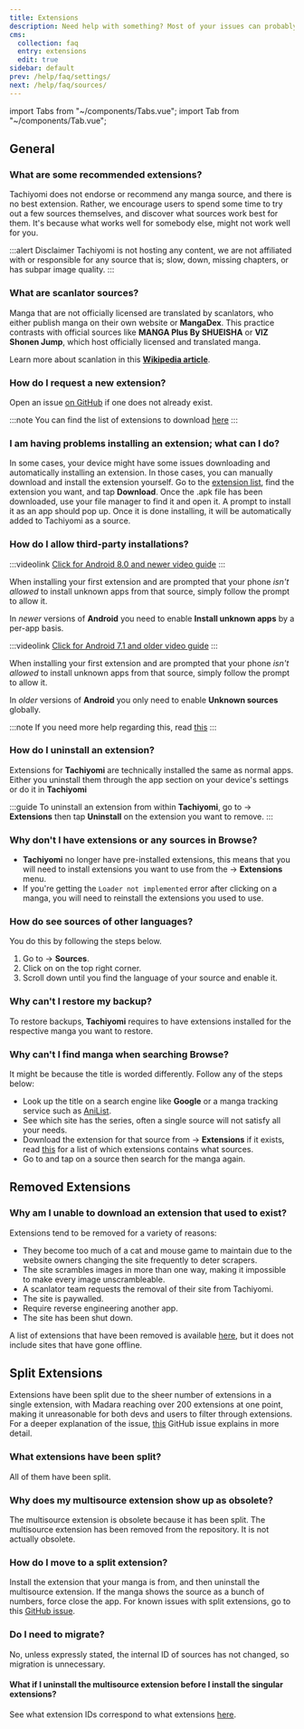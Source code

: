 ```yaml
---
title: Extensions
description: Need help with something? Most of your issues can probably be solved from this page.
cms:
  collection: faq
  entry: extensions
  edit: true
sidebar: default
prev: /help/faq/settings/
next: /help/faq/sources/
---
```


import Tabs from "~/components/Tabs.vue";
import Tab from "~/components/Tab.vue";


## General

### What are some recommended extensions?
Tachiyomi does not endorse or recommend any manga source, and there is no best extension. Rather, we encourage users to spend some time to try out a few sources themselves, and discover what sources work best for them. It's because what works well for somebody else, might not work well for you.

:::alert Disclaimer
Tachiyomi is not hosting any content, we are not affiliated with or responsible for any source that is; slow, down, missing chapters, or has subpar image quality.
:::

### What are scanlator sources?
Manga that are not officially licensed are translated by scanlators, who either publish manga on their own website or **MangaDex**. This practice contrasts with official sources like **MANGA Plus By SHUEISHA** or **VIZ Shonen Jump**, which host officially licensed and translated manga.

Learn more about scanlation in this [**Wikipedia article**](https://en.wikipedia.org/wiki/Scanlation).

### How do I request a new extension?
Open an issue [on GitHub](https://github.com/tachiyomiorg/tachiyomi-extensions/issues) if one does not already exist.

:::note
You can find the list of extensions to download [here](/extensions/)
:::

### I am having problems installing an extension; what can I do?
In some cases, your device might have some issues downloading and automatically installing an extension. In those cases, you can manually download and install the extension yourself. Go to the [extension list](/extensions/), find the extension you want, and tap **Download**. Once the .apk file has been downloaded, use your file manager to find it and open it. A prompt to install it as an app should pop up. Once it is done installing, it will be automatically added to Tachiyomi as a source.

### How do I allow third-party installations?

<!-- This is a house of cards it will break if you touch it the wrong way -->
<tabs>
<tab name="Android 8.0 and higher" :selected="true">

:::videolink
[<MaterialIcon icon="videocam"/> Click for Android 8.0 and newer video guide](/assets/faq_unknown-sources-a10.webm)
:::

When installing your first extension and are prompted that your phone *isn't allowed* to install unknown apps from that source, simply follow the prompt to allow it.

In *newer* versions of **Android** you need to enable **Install unknown apps** by a per-app basis.

</tab>
<tab name="Android 7.1 and lower">

:::videolink
[<MaterialIcon icon="videocam"/> Click for Android 7.1 and older video guide](/assets/faq_unknown-sources-a7.webm)
:::


When installing your first extension and are prompted that your phone *isn't allowed* to install unknown apps from that source, simply follow the prompt to allow it.

In *older* versions of **Android** you only need to enable **Unknown sources** globally.

</tab>
</tabs>

:::note
If you need more help regarding this, read [this](https://www.theandroidsoul.com/how-to-allow-apps-installation-from-unknown-sources-on-android-9-pie/)
:::

### How do I uninstall an extension?
Extensions for **Tachiyomi** are technically installed the same as normal apps. Either you uninstall them through the app section on your device's settings or do it in **Tachiyomi**

:::guide
To uninstall an extension from within **Tachiyomi**, go to <Navigation item="browse"/> → **Extensions** then tap **Uninstall** on the extension you want to remove.
:::

### Why don't I have extensions or any sources in Browse?
-   **Tachiyomi** no longer have pre-installed extensions, this means that you will need to install extensions you want to use from the <Navigation item="browse"/> → **Extensions** menu.
-   If you're getting the `Loader not implemented` error after clicking on a manga, you will need to reinstall the extensions you used to use.

### How do see sources of other languages?

You do this by following the steps below.

1.  Go to <Navigation item="browse"/> → **Sources**.
1.  Click on <Navigation item="filter"/> on the top right corner.
1.  Scroll down until you find the language of your source and enable it.

### Why can't I restore my backup?
To restore backups, **Tachiyomi** requires to have extensions installed for the respective manga you want to restore.


### Why can't I find manga when searching Browse?
It might be because the title is worded differently. Follow any of the steps below:
-   Look up the title on a search engine like **Google** or a manga tracking service such as [AniList](https://anilist.co/home).
-   See which site has the series, often a single source will not satisfy all your needs.
-   Download the extension for that source from <Navigation item="browse"/> → **Extensions** if it exists, read [this](/help/faq/#which-sources-are-in-the-multi-source-extensions) for a list of which extensions contains what sources.
-   Go to <Navigation item="browse"/> and tap on a source then search for the manga again.


## Removed Extensions

### Why am I unable to download an extension that used to exist?
Extensions tend to be removed for a variety of reasons: 

- They become too much of a cat and mouse game to maintain due to the website owners changing the site frequently to deter scrapers.
- The site scrambles images in more than one way, making it impossible to make every image unscrambleable.
- A scanlator team requests the removal of their site from Tachiyomi.
- The site is paywalled.
- Require reverse engineering another app.
- The site has been shut down.

A list of extensions that have been removed is available [here](https://github.com/tachiyomiorg/tachiyomi-extensions/issues/3475), but it does not include sites that have gone offline.

## Split Extensions
Extensions have been split due to the sheer number of extensions in a single extension, with Madara reaching over 200 extensions at one point, making it unreasonable for both devs and users to filter through extensions. For a deeper explanation of the issue, [this](https://github.com/tachiyomiorg/tachiyomi-extensions/issues/4287) GitHub issue explains in more detail.

### What extensions have been split?
All of them have been split.

### Why does my multisource extension show up as obsolete? 
The multisource extension is obsolete because it has been split. The multisource extension has been removed from the repository. It is not actually obsolete.

### How do I move to a split extension?
Install the extension that your manga is from, and then uninstall the multisource extension. If the manga shows the source as a bunch of numbers, force close the app. For known issues with split extensions, go to this [GitHub issue](https://github.com/tachiyomiorg/tachiyomi-extensions/issues/5672).

### Do I need to migrate? 
No, unless expressly stated, the internal ID of sources has not changed, so migration is unnecessary.

#### What if I uninstall the multisource extension before I install the singular extensions?
See what extension IDs correspond to what extensions [here](https://pastebin.com/raw/QX2scdRT).